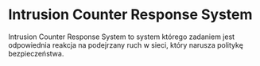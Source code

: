 # Intrusion Counter Response System
Intrusion Counter Response System to system którego zadaniem jest odpowiednia reakcja na podejrzany ruch w sieci, który narusza politykę bezpieczeństwa.